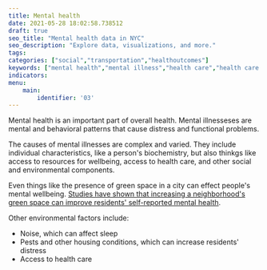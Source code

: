 ```yaml
---
title: Mental health
date: 2021-05-28 18:02:58.738512
draft: true
seo_title: "Mental health data in NYC"
seo_description: "Explore data, visualizations, and more."
tags: 
categories: ["social","transportation","healthoutcomes"]
keywords: ["mental health","mental illness","health care","health care access","health"]
indicators: 
menu:
    main:
        identifier: '03'
---
```


Mental health is an important part of overall health. Mental illnesseses are mental and behavioral patterns that cause distress and functional problems.

The causes of mental illnesses are complex and varied. They include individual characteristics, like a person's biochemistry, but also thinkgs like access to resources for wellbeing, access to health care, and other social and environmental components.

Even things like the presence of green space in a city can effect people's mental wellbeing. [Studies have shown that increasing a neighborhood's green space can improve residents' self-reported mental health](https://jamanetwork.com/journals/jamanetworkopen/fullarticle/2688343).

Other environmental factors include:
- Noise, which can affect sleep
- Pests and other housing conditions, which can increase residents' distress
- Access to health care


